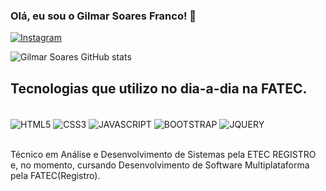 ### Olá, eu sou o Gilmar Soares Franco! 🚀

[![Instagram](https://img.shields.io/badge/Instagram-E4405F?style=for-the-badge&logo=instagram&logoColor=white)](https://instagram.com/tsngigico?igshid=NTA5ZTk1NTc=)

![Gilmar Soares GitHub stats](https://github-readme-stats.vercel.app/api?username=GilmarSFranco&show_icons=true&theme=dracula)

## Tecnologias que utilizo no dia-a-dia na FATEC.

<div style="display: inline_block"><br/>
<img align="center" alt="HTML5" src="https://img.shields.io/badge/HTML5-E34F26?style=for-the-badge&logo=html5&logoColor=white"/>
<img align="center" alt="CSS3" src="https://img.shields.io/badge/CSS3-1572B6?style=for-the-badge&logo=css3&logoColor=white"/>
<img align="center" alt="JAVASCRIPT" src="https://img.shields.io/badge/JavaScript-F7DF1E?style=for-the-badge&logo=javascript&logoColor=white"/>
<img align="center" alt="BOOTSTRAP" src="https://img.shields.io/badge/Bootstrap-563D7C?style=for-the-badge&logo=bootstrap&logoColor=white"/>
<img align="center" alt="JQUERY" src="https://img.shields.io/badge/jQuery-0769AD?style=for-the-badge&logo=jquery&logoColor=white"/>
</div><br/>

Técnico em Análise e Desenvolvimento de Sistemas pela ETEC REGISTRO e, no momento, cursando Desenvolvimento de Software Multiplataforma pela FATEC(Registro).

